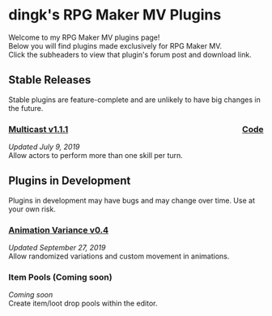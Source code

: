 # dingk's RPG Maker MV Plugins
Welcome to my RPG Maker MV plugins page!  
Below you will find plugins made exclusively for RPG Maker MV.  
Click the subheaders to view that plugin's forum post and download link.  

## Stable Releases
Stable plugins are feature-complete and are unlikely to have big changes in the future.

<h3 style='text-align: left'>
  <a href='https://forums.rpgmakerweb.com/index.php?threads/110706/'>Multicast v1.1.1</a>
  <span style='float: right'>
    <a href='https://raw.githubusercontent.com/jwu3428/RMMV/master/Multicast/dingk_Multicast.js'>Code</a>
  </span>
</h3>

*Updated July 9, 2019*  
Allow actors to perform more than one skill per turn.

## Plugins in Development
Plugins in development may have bugs and may change over time. Use at your own risk.

### [Animation Variance v0.4](https://forums.rpgmakerweb.com/index.php?threads/110787/)
*Updated September 27, 2019*  
Allow randomized variations and custom movement in animations.

### Item Pools (Coming soon)
*Coming soon*  
Create item/loot drop pools within the editor.
